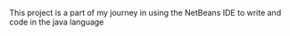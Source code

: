 This project is a part of my journey in using the NetBeans IDE to write and code in the java language
